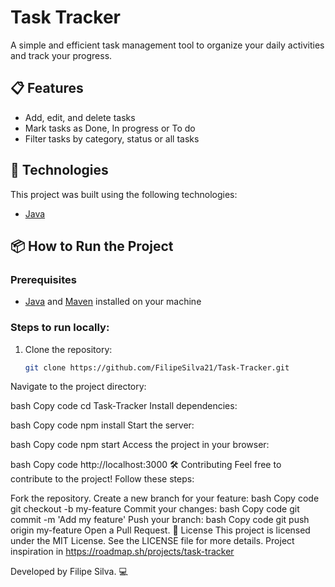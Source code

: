 # Task Tracker

A simple and efficient task management tool to organize your daily activities and track your progress.

## 📋 Features

- Add, edit, and delete tasks
- Mark tasks as Done, In progress or To do
- Filter tasks by category, status or all tasks

## 🚀 Technologies

This project was built using the following technologies:

- [Java]((https://www.oracle.com/br/java/))


## 📦 How to Run the Project

### Prerequisites

- [Java](https://www.oracle.com/br/java/) and [Maven](https://maven.apache.org/) installed on your machine 


### Steps to run locally:

1. Clone the repository:
   ```bash
   git clone https://github.com/FilipeSilva21/Task-Tracker.git
Navigate to the project directory:

bash
Copy code
cd Task-Tracker
Install dependencies:

bash
Copy code
npm install
Start the server:

bash
Copy code
npm start
Access the project in your browser:

bash
Copy code
http://localhost:3000
🛠️ Contributing
Feel free to contribute to the project! Follow these steps:

Fork the repository.
Create a new branch for your feature:
bash
Copy code
git checkout -b my-feature
Commit your changes:
bash
Copy code
git commit -m 'Add my feature'
Push your branch:
bash
Copy code
git push origin my-feature
Open a Pull Request.
📝 License
This project is licensed under the MIT License. See the LICENSE file for more details. Project inspiration in https://roadmap.sh/projects/task-tracker


Developed by Filipe Silva. 💻
